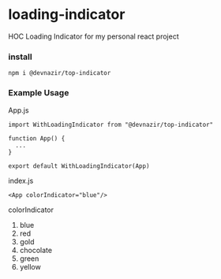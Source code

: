 # loading-indicator
HOC Loading Indicator for my personal react project

### install
```
npm i @devnazir/top-indicator
```

### Example Usage
App.js
```
import WithLoadingIndicator from "@devnazir/top-indicator"

function App() {
  ...
}

export default WithLoadingIndicator(App)
```

index.js
```
<App colorIndicator="blue"/>
```

colorIndicator
1. blue
2. red
3. gold
4. chocolate
5. green
6. yellow

